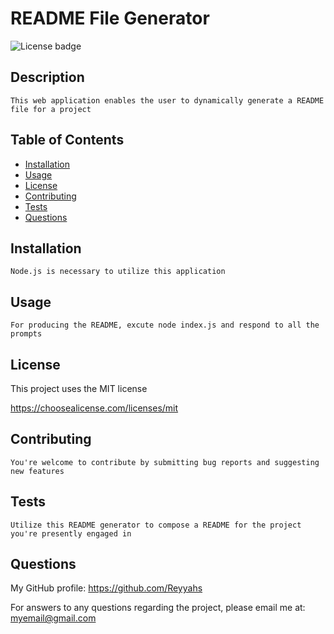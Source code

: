 
  # README File Generator

  ![License badge](https://img.shields.io/badge/License-MIT-blue)

  ## Description

    This web application enables the user to dynamically generate a README file for a project

  ## Table of Contents

  - [Installation](#installation)
  - [Usage](#usage)
  - [License](#license)
  - [Contributing](#contributing)
  - [Tests](#tests)
  - [Questions](#questions)

  ## Installation

    Node.js is necessary to utilize this application

  ## Usage

    For producing the README, excute node index.js and respond to all the prompts
  
  ## License

  This project uses the MIT license

  https://choosealicense.com/licenses/mit

  ## Contributing

    You're welcome to contribute by submitting bug reports and suggesting new features

  ## Tests

    Utilize this README generator to compose a README for the project you're presently engaged in
  
  ## Questions

  My GitHub profile: https://github.com/Reyyahs

  For answers to any questions regarding the project, please email me at: myemail@gmail.com